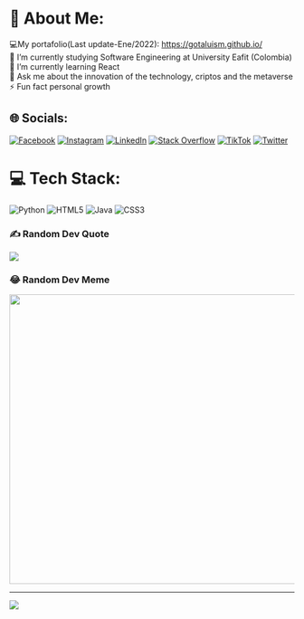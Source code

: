 # 💫 About Me:
💻My portafolio(Last update-Ene/2022): https://gotaluism.github.io/ <br>🔭 I’m currently studying Software Engineering at University Eafit (Colombia)<br>🌱 I’m currently learning React<br>💬 Ask me about the innovation of the technology, criptos and the metaverse<br>⚡ Fun fact personal growth


## 🌐 Socials:
[![Facebook](https://img.shields.io/badge/Facebook-%231877F2.svg?logo=Facebook&logoColor=white)](https://facebook.com/gotaluism) [![Instagram](https://img.shields.io/badge/Instagram-%23E4405F.svg?logo=Instagram&logoColor=white)](https://instagram.com/gotaluism) [![LinkedIn](https://img.shields.io/badge/LinkedIn-%230077B5.svg?logo=linkedin&logoColor=white)](https://linkedin.com/in/luis-miguel-giraldo-gonzalez-788790242) [![Stack Overflow](https://img.shields.io/badge/-Stackoverflow-FE7A16?logo=stack-overflow&logoColor=white)](https://stackoverflow.com/users/18076332) [![TikTok](https://img.shields.io/badge/TikTok-%23000000.svg?logo=TikTok&logoColor=white)](https://tiktok.com/@gotaluism) [![Twitter](https://img.shields.io/badge/Twitter-%231DA1F2.svg?logo=Twitter&logoColor=white)](https://twitter.com/gotaluism) 

# 💻 Tech Stack:
![Python](https://img.shields.io/badge/python-3670A0?style=for-the-badge&logo=python&logoColor=ffdd54) ![HTML5](https://img.shields.io/badge/html5-%23E34F26.svg?style=for-the-badge&logo=html5&logoColor=white) ![Java](https://img.shields.io/badge/java-%23ED8B00.svg?style=for-the-badge&logo=java&logoColor=white) ![CSS3](https://img.shields.io/badge/css3-%231572B6.svg?style=for-the-badge&logo=css3&logoColor=white)

### ✍️ Random Dev Quote
![](https://quotes-github-readme.vercel.app/api?type=vetical&theme=dark)

### 😂 Random Dev Meme
<img src="https://random-memer.herokuapp.com/" width="512px"/>

---
[![](https://visitcount.itsvg.in/api?id=gotaluism&icon=2&color=3)](https://visitcount.itsvg.in)


  <!-- Proudly created with GPRM ( https://gprm.itsvg.in ) --> 
  
